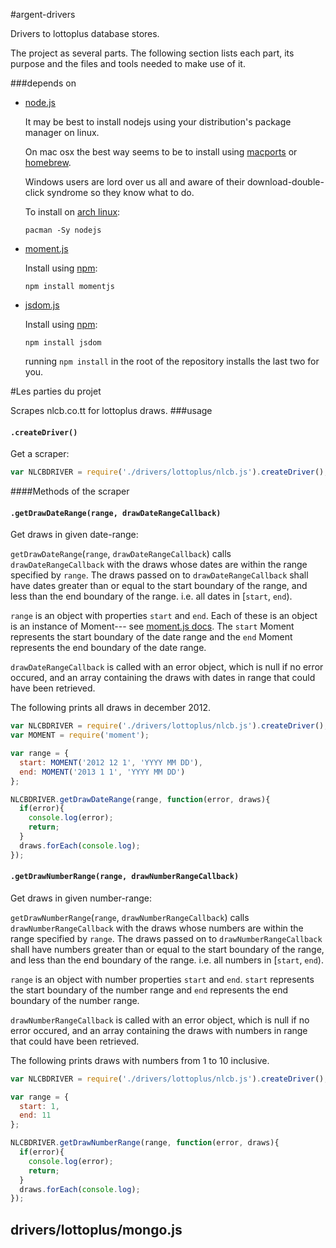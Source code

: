 #argent-drivers

Drivers to lottoplus database stores.

The project as several parts. The following section lists each part, its purpose and the files and tools needed to make use of it.

###depends on

* [node.js](http://nodejs.org)

  It may be best to install nodejs using your distribution's package
  manager on linux.

  On mac osx the best way seems to be to install using 
  [macports](http://www.macports.org/)
  or [homebrew](http://mxcl.github.com/homebrew/).

  Windows users are lord over us all and aware of their download-double-click
  syndrome so they know what to do.

  To install on [arch linux](http://archlinux.org):

  `pacman -Sy nodejs`
  
* [moment.js](http://momentjs.com)

  Install using [npm](http://npmjs.org):

  `npm install momentjs`
* [jsdom.js](https://github.com/tmpvar/jsdom)
  
  Install using [npm](http://npmjs.org):

  `npm install jsdom`

  running `npm install` in the root of the repository installs the last two for you.

#Les parties du projet

Scrapes nlcb.co.tt for lottoplus draws.
###usage

#### `.createDriver()`

Get a scraper:

```js
var NLCBDRIVER = require('./drivers/lottoplus/nlcb.js').createDriver();
```
####Methods of the scraper

#### `.getDrawDateRange(range, drawDateRangeCallback)`

Get draws in given date-range:

`getDrawDateRange`(`range`, `drawDateRangeCallback`) calls 
`drawDateRangeCallback` with the draws whose dates are 
within the range specified by `range`. The draws passed on to 
`drawDateRangeCallback` shall have dates greater than or equal to
the start boundary of the range, and less than the end
boundary of the range. i.e. all dates in \[`start`, `end`).

`range` is an object with properties `start` and `end`.
Each of these is an object is an instance of Moment--- 
see [moment.js docs](http://momentjs.com/docs/). The `start` 
Moment represents the start boundary of the date range and the 
`end` Moment represents the end boundary of the date range.

`drawDateRangeCallback` is called with an error object, which
is null if no error occured, and an array containing the 
draws with dates in range that could have been retrieved.

The following prints all draws in december 2012.
```js
var NLCBDRIVER = require('./drivers/lottoplus/nlcb.js').createDriver();
var MOMENT = require('moment');

var range = {
  start: MOMENT('2012 12 1', 'YYYY MM DD'),
  end: MOMENT('2013 1 1', 'YYYY MM DD')
};

NLCBDRIVER.getDrawDateRange(range, function(error, draws){
  if(error){
    console.log(error);
    return;
  }
  draws.forEach(console.log);
});
```
#### `.getDrawNumberRange(range, drawNumberRangeCallback)`

Get draws in given number-range:

`getDrawNumberRange`(`range`, `drawNumberRangeCallback`) calls 
`drawNumberRangeCallback` with the draws whose numbers are 
within the range specified by `range`. The draws passed on to 
`drawNumberRangeCallback` shall have numbers greater than or equal to
the start boundary of the range, and less than the end
boundary of the range. i.e. all numbers in \[`start`, `end`).

`range` is an object with number properties `start` and `end`.
`start` represents the start boundary of the number range and 
`end` represents the end boundary of the number range.

`drawNumberRangeCallback` is called with an error object, which
is null if no error occured, and an array containing the 
draws with numbers in range that could have been retrieved.

The following prints draws with numbers from 1 to 10 inclusive.
```js
var NLCBDRIVER = require('./drivers/lottoplus/nlcb.js').createDriver();

var range = {
  start: 1, 
  end: 11 
};

NLCBDRIVER.getDrawNumberRange(range, function(error, draws){
  if(error){
    console.log(error);
    return;
  }
  draws.forEach(console.log);
});
```
## drivers/lottoplus/mongo.js
